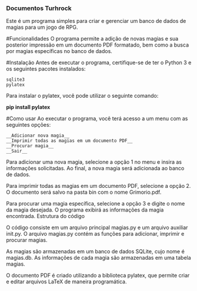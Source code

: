 ### Documentos Turhrock
Este é um programa simples para criar e gerenciar um banco de dados de magias para um jogo de RPG.

#Funcionalidades
O programa permite a adição de novas magias e sua posterior impressão em um documento PDF formatado, bem como a busca por magias específicas no banco de dados.

#Instalação
Antes de executar o programa, certifique-se de ter o Python 3 e os seguintes pacotes instalados:

    sqlite3
    pylatex

Para instalar o pylatex, você pode utilizar o seguinte comando:

__pip install pylatex__

#Como usar
Ao executar o programa, você terá acesso a um menu com as seguintes opções:

    __Adicionar nova magia__
    __Imprimir todas as magias em um documento PDF__
    __Procurar magia__
    __Sair__

Para adicionar uma nova magia, selecione a opção 1 no menu e insira as informações solicitadas. Ao final, a nova magia será adicionada ao banco de dados.

Para imprimir todas as magias em um documento PDF, selecione a opção 2. O documento será salvo na pasta bin com o nome Grimorio.pdf.

Para procurar uma magia específica, selecione a opção 3 e digite o nome da magia desejada. O programa exibirá as informações da magia encontrada.
Estrutura do código

O código consiste em um arquivo principal magias.py e um arquivo auxiliar init.py. O arquivo magias.py contém as funções para adicionar, imprimir e procurar magias.

As magias são armazenadas em um banco de dados SQLite, cujo nome é magias.db. As informações de cada magia são armazenadas em uma tabela magias.

O documento PDF é criado utilizando a biblioteca pylatex, que permite criar e editar arquivos LaTeX de maneira programática.
